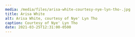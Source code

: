 ```yaml
---
media: /media/files/arisa-white-courtesy-nye-lyn-tho-.jpg
title: Arisa White
alt: Arisa White, courtesy of Nye' Lyn Tho
caption: Courtesy of Nye' Lyn Tho
date: 2021-03-25T12:31:00-0500
---
```

